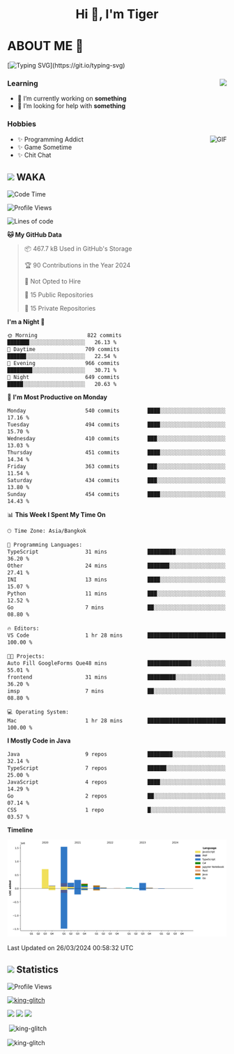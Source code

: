 <h1 align="center">Hi 👋, I'm Tiger</h1>




# ABOUT ME 💬

[![Typing SVG](https://readme-typing-svg.herokuapp.com?color=22F771&vCenter=true&lines=A+perssionate+developer+from+nowhere.)](https://git.io/typing-svg)

<div>
 <img align="right" src="https://spotify-github-profile.vercel.app/api/view?uid=12129734423&cover_image=false&theme=default&bar_color=22d016&bar_color_cover=true" />
 <h3>Learning</h3>
 
 <ul>
  <li>🔭 I’m currently working on <b>something</b></li>
  <li>🤝 I’m looking for help with <b>something</b></li>
 </ul>
 
</div>
<div>
 <h3>Hobbies</h3>
 <img align="right" height="475px"  alt="GIF" src="https://i.pinimg.com/originals/1f/b7/db/1fb7dbee557e5ed509f7517da8a84d58.gif" />
 <ul>
  <li>✨ Programming Addict</li>
  <li>✨ Game Sometime</li>
  <li>✨ Chit Chat</li>
 </ul>
 
</div>



## <img height="40" src="https://raw.githubusercontent.com/innng/innng/master/assets/kyubey.gif"/> WAKA

<!--START_SECTION:waka-->
![Code Time](http://img.shields.io/badge/Code%20Time-1%2C807%20hrs%2056%20mins-blue)

![Profile Views](http://img.shields.io/badge/Profile%20Views-1-blue)

![Lines of code](https://img.shields.io/badge/From%20Hello%20World%20I%27ve%20Written-3.4%20million%20lines%20of%20code-blue)

**🐱 My GitHub Data** 

> 📦 467.7 kB Used in GitHub's Storage 
 > 
> 🏆 90 Contributions in the Year 2024
 > 
> 🚫 Not Opted to Hire
 > 
> 📜 15 Public Repositories 
 > 
> 🔑 15 Private Repositories 
 > 
**I'm a Night 🦉** 

```text
🌞 Morning                822 commits         ███████░░░░░░░░░░░░░░░░░░   26.13 % 
🌆 Daytime                709 commits         ██████░░░░░░░░░░░░░░░░░░░   22.54 % 
🌃 Evening                966 commits         ████████░░░░░░░░░░░░░░░░░   30.71 % 
🌙 Night                  649 commits         █████░░░░░░░░░░░░░░░░░░░░   20.63 % 
```
📅 **I'm Most Productive on Monday** 

```text
Monday                   540 commits         ████░░░░░░░░░░░░░░░░░░░░░   17.16 % 
Tuesday                  494 commits         ████░░░░░░░░░░░░░░░░░░░░░   15.70 % 
Wednesday                410 commits         ███░░░░░░░░░░░░░░░░░░░░░░   13.03 % 
Thursday                 451 commits         ████░░░░░░░░░░░░░░░░░░░░░   14.34 % 
Friday                   363 commits         ███░░░░░░░░░░░░░░░░░░░░░░   11.54 % 
Saturday                 434 commits         ███░░░░░░░░░░░░░░░░░░░░░░   13.80 % 
Sunday                   454 commits         ████░░░░░░░░░░░░░░░░░░░░░   14.43 % 
```


📊 **This Week I Spent My Time On** 

```text
🕑︎ Time Zone: Asia/Bangkok

💬 Programming Languages: 
TypeScript               31 mins             █████████░░░░░░░░░░░░░░░░   36.20 % 
Other                    24 mins             ███████░░░░░░░░░░░░░░░░░░   27.41 % 
INI                      13 mins             ████░░░░░░░░░░░░░░░░░░░░░   15.07 % 
Python                   11 mins             ███░░░░░░░░░░░░░░░░░░░░░░   12.52 % 
Go                       7 mins              ██░░░░░░░░░░░░░░░░░░░░░░░   08.80 % 

🔥 Editors: 
VS Code                  1 hr 28 mins        █████████████████████████   100.00 % 

🐱‍💻 Projects: 
Auto Fill GoogleForms Que48 mins             ██████████████░░░░░░░░░░░   55.01 % 
frontend                 31 mins             █████████░░░░░░░░░░░░░░░░   36.20 % 
imsp                     7 mins              ██░░░░░░░░░░░░░░░░░░░░░░░   08.80 % 

💻 Operating System: 
Mac                      1 hr 28 mins        █████████████████████████   100.00 % 
```

**I Mostly Code in Java** 

```text
Java                     9 repos             ████████░░░░░░░░░░░░░░░░░   32.14 % 
TypeScript               7 repos             ██████░░░░░░░░░░░░░░░░░░░   25.00 % 
JavaScript               4 repos             ████░░░░░░░░░░░░░░░░░░░░░   14.29 % 
Go                       2 repos             ██░░░░░░░░░░░░░░░░░░░░░░░   07.14 % 
CSS                      1 repo              █░░░░░░░░░░░░░░░░░░░░░░░░   03.57 % 
```



**Timeline**

![Lines of Code chart](https://raw.githubusercontent.com/king-glitch/king-glitch/main/assets/bar_graph.png)


 Last Updated on 26/03/2024 00:58:32 UTC
<!--END_SECTION:waka-->
## <img height="40" src="https://raw.githubusercontent.com/innng/innng/master/assets/kyubey.gif"/> Statistics
![Profile Views](https://komarev.com/ghpvc/?username=king-glitch)  

<p align="left"> 
 <a href="https://github.com/ryo-ma/github-profile-trophy">
  <img src="https://github-profile-trophy.vercel.app/?username=king-glitch&theme=dracula" alt="king-glitch" />
 </a> </p>

![](https://github-profile-summary-cards.vercel.app/api/cards/profile-details?username=king-glitch&theme=dracula)
![](https://github-profile-summary-cards.vercel.app/api/cards/stats?username=king-glitch&theme=dracula) 
![](https://github-profile-summary-cards.vercel.app/api/cards/productive-time?username=king-glitch&theme=dracula)


<p>&nbsp;<img align="center" src="https://github-readme-stats.vercel.app/api?username=king-glitch&theme=dracula" alt="king-glitch" /></p>

<p><img align="center" src="https://github-readme-streak-stats.herokuapp.com/?user=king-glitch&theme=dracula" alt="king-glitch" /></p>
